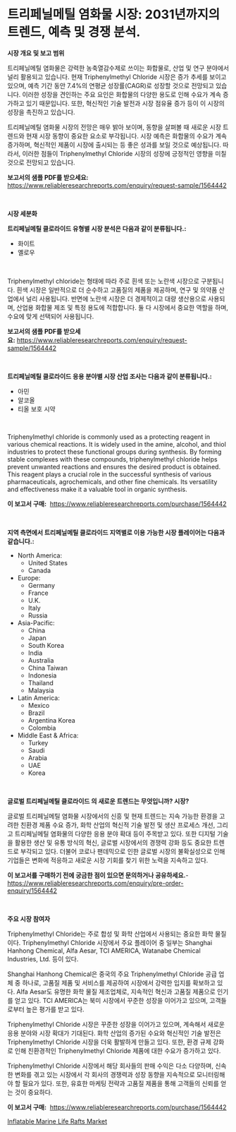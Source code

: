 <p><h1>트리페닐메틸 염화물 시장: 2031년까지의 트렌드, 예측 및 경쟁 분석.</h1></p><p><strong>시장 개요 및 보고 범위</strong></p>
<p><p>트리페닐메틸 염화물은 강력한 농축열감수제로 쓰이는 화합물로, 산업 및 연구 분야에서 널리 활용되고 있습니다. 현재 Triphenylmethyl Chloride 시장은 증가 추세를 보이고 있으며, 예측 기간 동안 7.4%의 연평균 성장률(CAGR)로 성장할 것으로 전망되고 있습니다. 이러한 성장을 견인하는 주요 요인은 화합물의 다양한 용도로 인해 수요가 계속 증가하고 있기 때문입니다. 또한, 혁신적인 기술 발전과 시장 점유율 증가 등이 이 시장의 성장을 촉진하고 있습니다.</p><p>트리페닐메틸 염화물 시장의 전망은 매우 밝아 보이며, 동향을 살펴볼 때 새로운 시장 트렌드와 현재 시장 동향이 중요한 요소로 부각됩니다. 시장 예측은 화합물의 수요가 계속 증가하며, 혁신적인 제품이 시장에 출시되는 등 좋은 성과를 보일 것으로 예상됩니다. 따라서, 이러한 점들이 Triphenylmethyl Chloride 시장의 성장에 긍정적인 영향을 미칠 것으로 전망되고 있습니다.</p></p>
<p><strong>보고서의 샘플 PDF를 받으세요:</strong> <a href="https://www.reliableresearchreports.com/enquiry/request-sample/1564442">https://www.reliableresearchreports.com/enquiry/request-sample/1564442</a></p>
<p>&nbsp;</p>
<p><strong>시장 세분화</strong></p>
<p><strong>트리페닐메틸 클로라이드 유형별 시장 분석은 다음과 같이 분류됩니다.:</strong></p>
<p><ul><li>화이트</li><li>옐로우</li></ul></p>
<p>&nbsp;</p>
<p><p>Triphenylmethyl chloride는 형태에 따라 주로 흰색 또는 노란색 시장으로 구분됩니다. 흰색 시장은 일반적으로 더 순수하고 고품질의 제품을 제공하며, 연구 및 의약품 산업에서 널리 사용됩니다. 반면에 노란색 시장은 더 경제적이고 대량 생산용으로 사용되며, 산업용 화합물 제조 및 특정 용도에 적합합니다. 둘 다 시장에서 중요한 역할을 하며, 수요에 맞게 선택되어 사용됩니다.</p></p>
<p><strong>보고서의 샘플 PDF를 받으세요:</strong>&nbsp;<a href="https://www.reliableresearchreports.com/enquiry/request-sample/1564442">https://www.reliableresearchreports.com/enquiry/request-sample/1564442</a></p>
<p>&nbsp;</p>
<p><strong> 트리페닐메틸 클로라이드 응용 분야별 시장 산업 조사는 다음과 같이 분류됩니다.:</strong></p>
<p><ul><li>아민</li><li>알코올</li><li>티올 보호 시약</li></ul></p>
<p>&nbsp;</p>
<p><p>Triphenylmethyl chloride is commonly used as a protecting reagent in various chemical reactions. It is widely used in the amine, alcohol, and thiol industries to protect these functional groups during synthesis. By forming stable complexes with these compounds, triphenylmethyl chloride helps prevent unwanted reactions and ensures the desired product is obtained. This reagent plays a crucial role in the successful synthesis of various pharmaceuticals, agrochemicals, and other fine chemicals. Its versatility and effectiveness make it a valuable tool in organic synthesis.</p></p>
<p><strong>이 보고서 구매:</strong>&nbsp; <a href="https://www.reliableresearchreports.com/purchase/1564442">https://www.reliableresearchreports.com/purchase/1564442</a></p>
<p>&nbsp;</p>
<p><strong>지역 측면에서 트리페닐메틸 클로라이드 지역별로 이용 가능한 시장 플레이어는 다음과 같습니다.:</strong></p>
<p><ul>
    <li>
        North America:
        <ul>
            <li>United States</li>
            <li>Canada</li>
        </ul>
    </li>
    <li>
        Europe:
        <ul>
            <li>Germany</li>
            <li>France</li>
            <li>U.K.</li>
            <li>Italy</li>
            <li>Russia</li>
        </ul>
    </li>
    <li>
        Asia-Pacific:
        <ul>
            <li>China</li>
            <li>Japan</li>
            <li>South Korea</li>
            <li>India</li>
            <li>Australia</li>
            <li>China Taiwan</li>
            <li>Indonesia</li>
            <li>Thailand</li>
            <li>Malaysia</li>
        </ul>
    </li>
    <li>
        Latin America:
        <ul>
            <li>Mexico</li>
            <li>Brazil</li>
            <li>Argentina Korea</li>
            <li>Colombia</li>
        </ul>
    </li>
    <li>
        Middle East & Africa:
        <ul>
            <li>Turkey</li>
            <li>Saudi</li>
            <li>Arabia</li>
            <li>UAE</li>
            <li>Korea</li>
        </ul>
    </li>
    </ul></p>
<p>&nbsp;</p>
<p><strong>글로벌 트리페닐메틸 클로라이드 의 새로운 트렌드는 무엇입니까? 시장?</strong></p>
<p><p>글로벌 트리페닐메틸 염화물 시장에서의 신흥 및 현재 트렌드는 지속 가능한 환경을 고려한 친환경 제품 수요 증가, 화학 산업의 혁신적 기술 발전 및 생산 프로세스 개선, 그리고 트리페닐메틸 염화물의 다양한 응용 분야 확대 등이 주목받고 있다. 또한 디지털 기술을 활용한 생산 및 유통 방식의 혁신, 글로벌 시장에서의 경쟁력 강화 등도 중요한 트렌드로 부각되고 있다. 더불어 코로나 팬데믹으로 인한 글로벌 시장의 불확실성으로 인해 기업들은 변화에 적응하고 새로운 시장 기회를 찾기 위한 노력을 지속하고 있다.</p></p>
<p><strong>이 보고서를 구매하기 전에 궁금한 점이 있으면 문의하거나 공유하세요.</strong>- <a href="https://www.reliableresearchreports.com/enquiry/pre-order-enquiry/1564442">https://www.reliableresearchreports.com/enquiry/pre-order-enquiry/1564442</a></p>
<p>&nbsp;</p>
<p><strong>주요 시장 참여자</strong></p>
<p><p>Triphenylmethyl Chloride는 주로 합성 및 화학 산업에서 사용되는 중요한 화학 물질이다. Triphenylmethyl Chloride 시장에서 주요 플레이어 중 일부는 Shanghai Hanhong Chemical, Alfa Aesar, TCI AMERICA, Watanabe Chemical Industries, Ltd. 등이 있다.</p><p>Shanghai Hanhong Chemical은 중국의 주요 Triphenylmethyl Chloride 공급 업체 중 하나로, 고품질 제품 및 서비스를 제공하여 시장에서 강력한 입지를 확보하고 있다. Alfa Aesar도 유명한 화학 물질 제조업체로, 지속적인 혁신과 고품질 제품으로 인기를 얻고 있다. TCI AMERICA는 북미 시장에서 꾸준한 성장을 이어가고 있으며, 고객들로부터 높은 평가를 받고 있다.</p><p>Triphenylmethyl Chloride 시장은 꾸준한 성장을 이어가고 있으며, 계속해서 새로운 응용 분야와 시장 확대가 기대된다. 화학 산업의 증가된 수요와 혁신적인 기술 발전은 Triphenylmethyl Chloride 시장을 더욱 활발하게 만들고 있다. 또한, 환경 규제 강화로 인해 친환경적인 Triphenylmethyl Chloride 제품에 대한 수요가 증가하고 있다.</p><p>Triphenylmethyl Chloride 시장에서 해당 회사들의 판매 수익은 다소 다양하며, 신속한 변화를 겪고 있는 시장에서 각 회사의 경쟁력과 성장 동향을 지속적으로 모니터링해야 할 필요가 있다. 또한, 유효한 마케팅 전략과 고품질 제품을 통해 고객들의 신뢰를 얻는 것이 중요하다.</p></p>
<p><strong>이 보고서 구매:</strong>&nbsp;&nbsp;<a href="https://www.reliableresearchreports.com/purchase/1564442">https://www.reliableresearchreports.com/purchase/1564442</a></p>
<p><p><a href="https://fearless-okapi-6c8.notion.site/Inflatable-Marine-Life-Rafts-Market-Provides-a-Comprehensive-Analysis-Including-a-Macro-Overview-of--6f095aab77484c579fbf3d44f926325b">Inflatable Marine Life Rafts Market</a></p></p>
